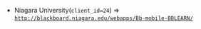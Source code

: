  - Niagara University(`client_id=24`) => [`http://blackboard.niagara.edu/webapps/Bb-mobile-BBLEARN/`](http://blackboard.niagara.edu/webapps/Bb-mobile-BBLEARN/)
